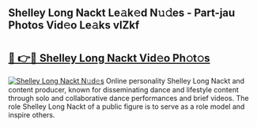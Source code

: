 ## Shelley Long Nackt Le𝚊k𝚎d N𝚞𝚍es - Part-jau Photos Vid𝚎o Le𝚊ks vIZkf

# <h2><a href="http://fb9cng.evod.top/?m=Shelley+Long+Nackt">🔗 👉🔴 Shelley Long Nackt Vid𝚎o Ph𝚘t𝚘s</a></h2>

[![Shelley Long Nackt N𝚞d𝚎s](https://i.imgur.com/8V9OHl7.gif)](http://fb9cng.evod.top/?m=Shelley+Long+Nackt)
Online personality Shelley Long Nackt and content producer, known for disseminating dance and lifestyle content through solo and collaborative dance performances and brief videos. The role Shelley Long Nackt of a public figure is to serve as a role model and inspire others. 
